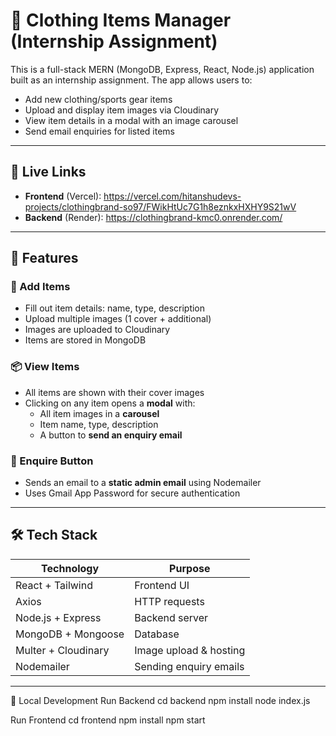 # 👕 Clothing Items Manager (Internship Assignment)

This is a full-stack MERN (MongoDB, Express, React, Node.js) application built as an internship assignment. The app allows users to:

- Add new clothing/sports gear items
- Upload and display item images via Cloudinary
- View item details in a modal with an image carousel
- Send email enquiries for listed items

---

## 🚀 Live Links

- **Frontend** (Vercel): https://vercel.com/hitanshudevs-projects/clothingbrand-so97/FWikHtUc7G1h8eznkxHXHY9S21wV
- **Backend** (Render): https://clothingbrand-kmc0.onrender.com/

---

## 🧩 Features

### 📝 Add Items
- Fill out item details: name, type, description
- Upload multiple images (1 cover + additional)
- Images are uploaded to Cloudinary
- Items are stored in MongoDB

### 📦 View Items
- All items are shown with their cover images
- Clicking on any item opens a **modal** with:
  - All item images in a **carousel**
  - Item name, type, description
  - A button to **send an enquiry email**

### 📧 Enquire Button
- Sends an email to a **static admin email** using Nodemailer
- Uses Gmail App Password for secure authentication

---

## 🛠 Tech Stack

| Technology       | Purpose                             |
|------------------|-------------------------------------|
| React + Tailwind | Frontend UI                         |
| Axios            | HTTP requests                       |
| Node.js + Express| Backend server                      |
| MongoDB + Mongoose | Database                         |
| Multer + Cloudinary | Image upload & hosting         |
| Nodemailer       | Sending enquiry emails              |

---

🧪 Local Development
Run Backend
    cd backend
    npm install
    node index.js

Run Frontend
    cd frontend
    npm install
    npm start

